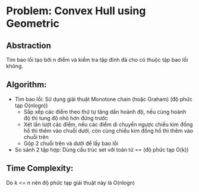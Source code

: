# Problem: Convex Hull using Geometric

## Abstraction

Tìm bao lồi tạo bởi n điểm và kiểm tra tập đỉnh đã cho có thuộc tập bao lồi không.

## Algorithm:

* Tìm bao lồi: Sử dụng giải thuật Monotone chain (hoặc Graham) (độ phức tạp O(nlogn))
    * Sắp xếp các điểm theo thứ tự tăng dần hoành độ, nếu cùng hoành độ thì tung độ nhỏ hơn đứng trước 
    * Xét lần lượt các điểm, nếu các điểm di chuyển ngược chiều kim đồng hồ thì thêm vào chuỗi dưới, còn cùng chiều kim đồng hồ thì thêm vào chuỗi trên
    * Gộp 2 chuỗi trên và dưới để lấy bao lồi
* So sánh 2 tập hợp: Dùng cấu trúc set với toán tử == (độ phức tạp O(k))

## Time Complexity:

Do k <= n nên độ phức tạp giải thuật này là O(nlogn)